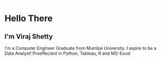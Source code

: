 # Hello There <img src = "https://github.com/VirajVShetty/VirajVShetty/blob/main/Source/hello.gif" width="80px">

## I'm Viraj Shetty

I'm a Computer Engineer Graduate from Mumbai University.
I aspire to be a Data Analyst!
Proeffecient in Python, Tableau, R and MS-Excel

